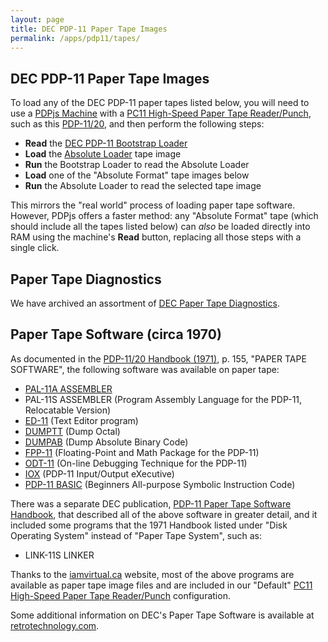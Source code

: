 ```yaml
---
layout: page
title: DEC PDP-11 Paper Tape Images
permalink: /apps/pdp11/tapes/
---
```


DEC PDP-11 Paper Tape Images
----------------------------

To load any of the DEC PDP-11 paper tapes listed below, you will need to use a [PDPjs Machine](/devices/pdp11/machine/)
with a [PC11 High-Speed Paper Tape Reader/Punch](/devices/pdp11/pc11/), such as this
[PDP-11/20](/devices/pdp11/machine/1120/basic/debugger), and then perform the following steps:

- **Read** the [DEC PDP-11 Bootstrap Loader](/apps/pdp11/boot/bootstrap/)
- **Load** the [Absolute Loader](absloader/) tape image
- **Run** the Bootstrap Loader to read the Absolute Loader
- **Load** one of the "Absolute Format" tape images below
- **Run** the Absolute Loader to read the selected tape image 

This mirrors the "real world" process of loading paper tape software.  However, PDPjs offers a faster method:
any "Absolute Format" tape (which should include all the tapes listed below) can *also* be loaded directly into RAM
using the machine's **Read** button, replacing all those steps with a single click.

Paper Tape Diagnostics
----------------------

We have archived an assortment of [DEC Paper Tape Diagnostics](diags/).

Paper Tape Software (circa 1970)
--------------------------------

As documented in the [PDP-11/20 Handbook (1971)](http://archive.pcjs.org/pubs/dec/pdp11/1120/PDP1120_Handbook_1971.pdf),
p. 155, "PAPER TAPE SOFTWARE", the following software was available on paper tape:

- [PAL-11A ASSEMBLER](pal11a/)
- PAL-11S ASSEMBLER (Program Assembly Language for the PDP-11, Relocatable Version)
- [ED-11](ed11/) (Text Editor program)
- [DUMPTT](dumptt/) (Dump Octal)
- [DUMPAB](dumpab/) (Dump Absolute Binary Code)
- [FPP-11](fpp11/) (Floating-Point and Math Package for the PDP-11)
- [ODT-11](odt11/) (On-line Debugging Technique for the PDP-11)
- [IOX](iox/) (PDP-11 Input/Output eXecutive)
- [PDP-11 BASIC](basic/) (Beginners All-purpose Symbolic Instruction Code)

There was a separate DEC publication, [PDP-11 Paper Tape Software Handbook](http://archive.pcjs.org/pubs/dec/pdp11/pc11/Paper_Tape_Software_Handbook.pdf),
that described all of the above software in greater detail, and it included some programs that the 1971 Handbook listed under
"Disk Operating System" instead of "Paper Tape System", such as:

- LINK-11S LINKER

Thanks to the [iamvirtual.ca](http://iamvirtual.ca/PDP-11/PTS-11/PTS-11.htm) website, most of the above programs are
available as paper tape image files and are included in our "Default" [PC11 High-Speed Paper Tape Reader/Punch](/devices/pdp11/pc11/)
configuration.

Some additional information on DEC's Paper Tape Software is available at [retrotechnology.com](http://retrotechnology.com/pdp11/11_20_PTS.html).
